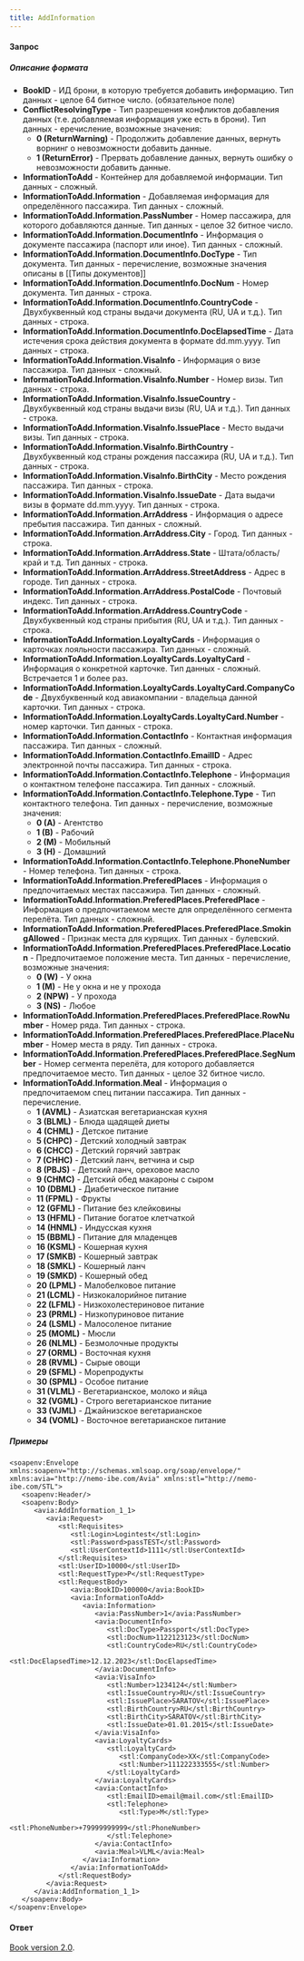 ```yaml
---
title: AddInformation
---
```


#### Запрос

##### Описание формата

-   **BookID** - ИД брони, в которую требуется добавить информацию. Тип данных - целое 64 битное число. (обязательное поле)
-   **ConflictResolvingType** - Тип разрешения конфликтов добавления данных (т.е. добавляемая информация уже есть в брони). Тип данных - еречисление, возможные значения:
    -   **0 (ReturnWarning)** - Продолжить добавление данных, вернуть ворнинг о невозможности добавить данные.
    -   **1 (ReturnError)** - Прервать добавление данных, вернуть ошибку о невозможности добавить данные.
-   **InformationToAdd** - Контейнер для добавляемой информации. Тип данных - сложный.
-   **InformationToAdd.Information** - Добавляемая информация для определённого пассажира. Тип данных - сложный.
-   **InformationToAdd.Information.PassNumber** - Номер пассажира, для которого добавляются данные. Тип данных - целое 32 битное число.
- **InformationToAdd.Information.DocumentInfo** - Информация о документе пассажира (паспорт или иное). Тип данных - сложный.
- **InformationToAdd.Information.DocumentInfo.DocType** - Тип документа. Тип данных - перечисление, возможные значения описаны в [[Типы документов]]
- **InformationToAdd.Information.DocumentInfo.DocNum** - Номер документа. Тип данных - строка.
- **InformationToAdd.Information.DocumentInfo.CountryCode** - Двухбуквенный код страны выдачи документа (RU, UA и т.д.). Тип данных - строка.
- **InformationToAdd.Information.DocumentInfo.DocElapsedTime** - Дата истечения срока действия документа в формате dd.mm.yyyy. Тип данных - строка.
-   **InformationToAdd.Information.VisaInfo** - Информация о визе пассажира. Тип данных - сложный.
-   **InformationToAdd.Information.VisaInfo.Number** - Номер визы. Тип данных - строка.
-   **InformationToAdd.Information.VisaInfo.IssueCountry** - Двухбуквенный код страны выдачи визы (RU, UA и т.д.). Тип данных - строка.
-   **InformationToAdd.Information.VisaInfo.IssuePlace** - Место выдачи визы. Тип данных - строка.
-   **InformationToAdd.Information.VisaInfo.BirthCountry** - Двухбуквенный код страны рождения пассажира (RU, UA и т.д.). Тип данных - строка.
-   **InformationToAdd.Information.VisaInfo.BirthCity** - Место рождения пассажира. Тип данных - строка.
-   **InformationToAdd.Information.VisaInfo.IssueDate** - Дата выдачи визы в формате dd.mm.yyyy. Тип данных - строка.
-   **InformationToAdd.Information.ArrAddress** - Информация о адресе пребытия пассажира. Тип данных - сложный. 
-   **InformationToAdd.Information.ArrAddress.City** - Город. Тип данных - строка.
-   **InformationToAdd.Information.ArrAddress.State** - Штата/область/край и т.д. Тип данных - строка.
-   **InformationToAdd.Information.ArrAddress.StreetAddress** - Адрес в городе. Тип данных - строка.
-   **InformationToAdd.Information.ArrAddress.PostalCode** - Почтовый индекс. Тип данных - строка.
-   **InformationToAdd.Information.ArrAddress.CountryCode** - Двухбуквенный код страны прибытия (RU, UA и т.д.). Тип данных - строка.
-   **InformationToAdd.Information.LoyaltyCards** - Информация о карточках лояльности пассажира. Тип данных - сложный.
-   **InformationToAdd.Information.LoyaltyCards.LoyaltyCard** - Информация о конкретной карточке. Тип данных - сложный. Встречается 1 и более раз.
-   **InformationToAdd.Information.LoyaltyCards.LoyaltyCard.CompanyCode** - Двухбуквенный код авиакомпании - владельца данной карточки. Тип данных - строка.
-   **InformationToAdd.Information.LoyaltyCards.LoyaltyCard.Number** - номер карточки. Тип данных - строка.
-   **InformationToAdd.Information.ContactInfo** - Контактная информация пассажира. Тип данных - сложный.
-   **InformationToAdd.Information.ContactInfo.EmailID** - Адрес электронной почты пассажира. Тип данных - строка.
-   **InformationToAdd.Information.ContactInfo.Telephone** - Информация о контактном телефоне пассажира. Тип данных - сложный.
-   **InformationToAdd.Information.ContactInfo.Telephone.Type** - Тип контактного телефона. Тип данных - перечисление, возможные значения:
    -   **0 (A)** - Агентство
    -   **1 (B)** - Рабочий
    -   **2 (M)** - Мобильный
    -   **3 (H)** - Домашний
-   **InformationToAdd.Information.ContactInfo.Telephone.PhoneNumber** - Номер телефона. Тип данных - строка.
-   **InformationToAdd.Information.PreferedPlaces** - Информация о предпочитаемых местах пассажира. Тип данных - сложный.
-   **InformationToAdd.Information.PreferedPlaces.PreferedPlace** - Информация о предпочитаемом месте для определённого сегмента перелёта. Тип данных - сложный.
-   **InformationToAdd.Information.PreferedPlaces.PreferedPlace.SmokingAllowed** - Признак места для курящих. Тип данных - булевский.
-   **InformationToAdd.Information.PreferedPlaces.PreferedPlace.Location** - Предпочитаемое положение места. Тип данных - перечисление, возможные значения:
    -   **0 (W)** - У окна
    -   **1 (M)** - Не у окна и не у прохода
    -   **2 (NPW)** - У прохода
    -   **3 (NS)** - Любое
-   **InformationToAdd.Information.PreferedPlaces.PreferedPlace.RowNumber** - Номер ряда. Тип данных - строка.
-   **InformationToAdd.Information.PreferedPlaces.PreferedPlace.PlaceNumber** - Номер места в ряду. Тип данных - строка.
-   **InformationToAdd.Information.PreferedPlaces.PreferedPlace.SegNumber** - Номер сегмента перелёта, для которого добавляется предпочитаемое место. Тип данных - целое 32 битное число.
-   **InformationToAdd.Information.Meal** - Информация о предпочитаемом спец питании пассажира. Тип данных - перечисление. 
    -   **1 (AVML)** - Азиатская вегетарианская кухня
    -   **3 (BLML)** - Блюда щадящей диеты
    -   **4 (CHML)** - Детское питание
    -   **5 (CHPC)** - Детский холодный завтрак
    -   **6 (CHCC)** - Детский горячий завтрак
    -   **7 (CHHC)** - Детский ланч, ветчина и сыр
    -   **8 (PBJS)** - Детский ланч, ореховое масло
    -   **9 (CHMC)** - Детский обед макароны с сыром
    -   **10 (DBML)** - Диабетическое питание
    -   **11 (FPML)** - Фрукты
    -   **12 (GFML)** - Питание без клейковины
    -   **13 (HFML)** - Питание богатое клетчаткой
    -   **14 (HNML)** - Индусская кухня
    -   **15 (BBML)** - Питание для младенцев
    -   **16 (KSML)** - Кошерная кухня
    -   **17 (SMKB)** - Кошерный завтрак
    -   **18 (SMKL)** - Кошерный ланч
    -   **19 (SMKD)** - Кошерный обед
    -   **20 (LPML)** - Малобелковое питание
    -   **21 (LCML)** - Низкокалорийное питание
    -   **22 (LFML)** - Низкохолестериновое питание
    -   **23 (PRML)** - Низкопуриновое питание
    -   **24 (LSML)** - Малосоленое питание
    -   **25 (MOML)** - Мюсли
    -   **26 (NLML)** - Безмолочные продукты
    -   **27 (ORML)** - Восточная кухня
    -   **28 (RVML)** - Сырые овощи
    -   **29 (SFML)** - Морепродукты
    -   **30 (SPML)** - Особое питание
    -   **31 (VLML)** - Вегетарианское, молоко и яйца
    -   **32 (VGML)** - Строго вегетарианское питание
    -   **33 (VJML)** - Джайнизское вегетарианское
    -   **34 (VOML)** - Восточное вегетарианское питание

##### Примеры

```
<soapenv:Envelope xmlns:soapenv="http://schemas.xmlsoap.org/soap/envelope/" xmlns:avia="http://nemo-ibe.com/Avia" xmlns:stl="http://nemo-ibe.com/STL">
   <soapenv:Header/>
   <soapenv:Body>
      <avia:AddInformation_1_1>
         <avia:Request>
            <stl:Requisites>
               <stl:Login>Logintest</stl:Login>
               <stl:Password>passTEST</stl:Password>
               <stl:UserContextId>1111</stl:UserContextId>
            </stl:Requisites>
            <stl:UserID>10000</stl:UserID>
            <stl:RequestType>P</stl:RequestType>
            <stl:RequestBody>
               <avia:BookID>100000</avia:BookID>
               <avia:InformationToAdd>
                  <avia:Information>
                     <avia:PassNumber>1</avia:PassNumber>
                     <avia:DocumentInfo>
                        <stl:DocType>Passport</stl:DocType>
                        <stl:DocNum>1122123123</stl:DocNum>
                        <stl:CountryCode>RU</stl:CountryCode>
                        <stl:DocElapsedTime>12.12.2023</stl:DocElapsedTime>
                     </avia:DocumentInfo>
                     <avia:VisaInfo>
                        <stl:Number>1234124</stl:Number>
                        <stl:IssueCountry>RU</stl:IssueCountry>
                        <stl:IssuePlace>SARATOV</stl:IssuePlace>
                        <stl:BirthCountry>RU</stl:BirthCountry>
                        <stl:BirthCity>SARATOV</stl:BirthCity>
                        <stl:IssueDate>01.01.2015</stl:IssueDate>
                     </avia:VisaInfo>
                     <avia:LoyaltyCards>
                        <stl:LoyaltyCard>
                           <stl:CompanyCode>XX</stl:CompanyCode>
                           <stl:Number>111222333555</stl:Number>
                        </stl:LoyaltyCard>
                     </avia:LoyaltyCards>
                     <avia:ContactInfo>
                        <stl:EmailID>email@mail.com</stl:EmailID>
                        <stl:Telephone>
                           <stl:Type>M</stl:Type>
                           <stl:PhoneNumber>+79999999999</stl:PhoneNumber>
                        </stl:Telephone>
                     </avia:ContactInfo>
                     <avia:Meal>VLML</avia:Meal>
                  </avia:Information>
               </avia:InformationToAdd>
            </stl:RequestBody>
         </avia:Request>
      </avia:AddInformation_1_1>
   </soapenv:Body>
</soapenv:Envelope>
```

#### Ответ

[Book version 2.0](/avia/common/book).